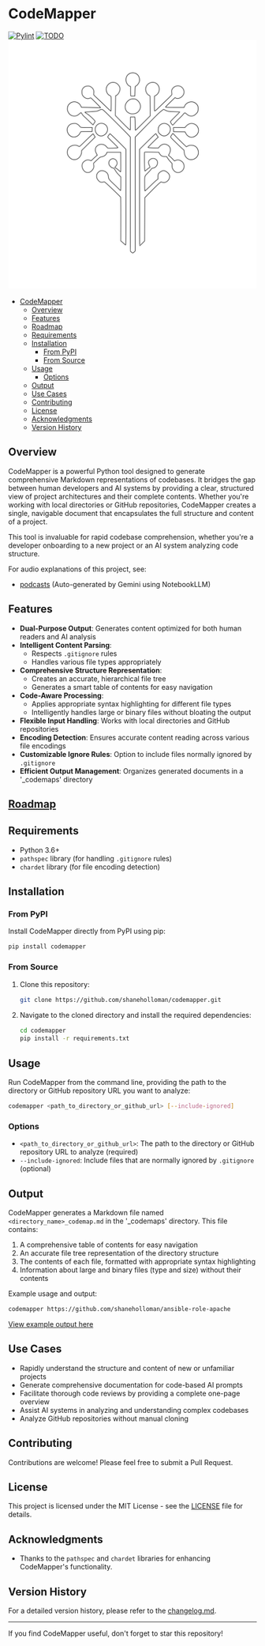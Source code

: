 # CodeMapper

[![Pylint](https://github.com/shaneholloman/codemapper/actions/workflows/pylint.yml/badge.svg)](https://github.com/shaneholloman/codemapper/actions/workflows/pylint.yml)
[![TODO](https://img.shields.io/badge/✔%20RoadMap-45-blue)](notes/todo.md)
![logo](codemapper-outlined.webp)

- [CodeMapper](#codemapper)
  - [Overview](#overview)
  - [Features](#features)
  - [Roadmap](#roadmap)
  - [Requirements](#requirements)
  - [Installation](#installation)
    - [From PyPI](#from-pypi)
    - [From Source](#from-source)
  - [Usage](#usage)
    - [Options](#options)
  - [Output](#output)
  - [Use Cases](#use-cases)
  - [Contributing](#contributing)
  - [License](#license)
  - [Acknowledgments](#acknowledgments)
  - [Version History](#version-history)

## Overview

CodeMapper is a powerful Python tool designed to generate comprehensive Markdown representations of codebases. It bridges the gap between human developers and AI systems by providing a clear, structured view of project architectures and their complete contents. Whether you're working with local directories or GitHub repositories, CodeMapper creates a single, navigable document that encapsulates the full structure and content of a project.

This tool is invaluable for rapid codebase comprehension, whether you're a developer onboarding to a new project or an AI system analyzing code structure.

For audio explanations of this project, see:

- [podcasts](audio) (Auto-generated by Gemini using NotebookLLM)

## Features

- **Dual-Purpose Output**: Generates content optimized for both human readers and AI analysis
- **Intelligent Content Parsing**:
  - Respects `.gitignore` rules
  - Handles various file types appropriately
- **Comprehensive Structure Representation**:
  - Creates an accurate, hierarchical file tree
  - Generates a smart table of contents for easy navigation
- **Code-Aware Processing**:
  - Applies appropriate syntax highlighting for different file types
  - Intelligently handles large or binary files without bloating the output
- **Flexible Input Handling**: Works with local directories and GitHub repositories
- **Encoding Detection**: Ensures accurate content reading across various file encodings
- **Customizable Ignore Rules**: Option to include files normally ignored by `.gitignore`
- **Efficient Output Management**: Organizes generated documents in a '_codemaps' directory

## [Roadmap](./notes/todo.md)

## Requirements

- Python 3.6+
- `pathspec` library (for handling `.gitignore` rules)
- `chardet` library (for file encoding detection)

## Installation

### From PyPI

Install CodeMapper directly from PyPI using pip:

```sh
pip install codemapper
```

### From Source

1. Clone this repository:

    ```sh
    git clone https://github.com/shaneholloman/codemapper.git
    ```

2. Navigate to the cloned directory and install the required dependencies:

    ```sh
    cd codemapper
    pip install -r requirements.txt
    ```

## Usage

Run CodeMapper from the command line, providing the path to the directory or GitHub repository URL you want to analyze:

```sh
codemapper <path_to_directory_or_github_url> [--include-ignored]
```

### Options

- `<path_to_directory_or_github_url>`: The path to the directory or GitHub repository URL to analyze (required)
- `--include-ignored`: Include files that are normally ignored by `.gitignore` (optional)

## Output

CodeMapper generates a Markdown file named `<directory_name>_codemap.md` in the '_codemaps' directory. This file contains:

1. A comprehensive table of contents for easy navigation
2. An accurate file tree representation of the directory structure
3. The contents of each file, formatted with appropriate syntax highlighting
4. Information about large and binary files (type and size) without their contents

Example usage and output:

```sh
codemapper https://github.com/shaneholloman/ansible-role-apache
```

[View example output here](_example/ansible-role-apache_codemap.md)

## Use Cases

- Rapidly understand the structure and content of new or unfamiliar projects
- Generate comprehensive documentation for code-based AI prompts
- Facilitate thorough code reviews by providing a complete one-page overview
- Assist AI systems in analyzing and understanding complex codebases
- Analyze GitHub repositories without manual cloning

## Contributing

Contributions are welcome! Please feel free to submit a Pull Request.

## License

This project is licensed under the MIT License - see the [LICENSE](LICENSE) file for details.

## Acknowledgments

- Thanks to the `pathspec` and `chardet` libraries for enhancing CodeMapper's functionality.

## Version History

For a detailed version history, please refer to the [changelog.md](changelog.md).

---

If you find CodeMapper useful, don't forget to star this repository!
